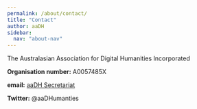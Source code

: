 ```yaml
---
permalink: /about/contact/
title: "Contact"
author: aaDH
sidebar:
  nav: "about-nav"
---
```


The Australasian Association for Digital Humanities Incorporated

**Organisation number:** A0057485X

**email:** [aaDH Secretariat](mailto:simon.musgrave@monash.edu)

**Twitter:** @aaDHumanties
